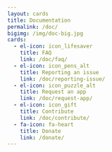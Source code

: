 ```yaml
---
layout: cards
title: Documentation
permalink: /doc/
bigimg: /img/doc-big.jpg
cards:
  - el-icon: icon_lifesaver
    title: FAQ
    link: /doc/faq/
  - el-icon: icon_pens_alt
    title: Reporting an issue
    link: /doc/reporting-issue/
  - el-icon: icon_puzzle_alt
    title: Request an app
    link: /doc/request-app/
  - el-icon: icon_gift
    title: Contribute
    link: /doc/contribute/
  - fa-icon: fa-heart
    title: Donate
    link: /donate/
---
```


